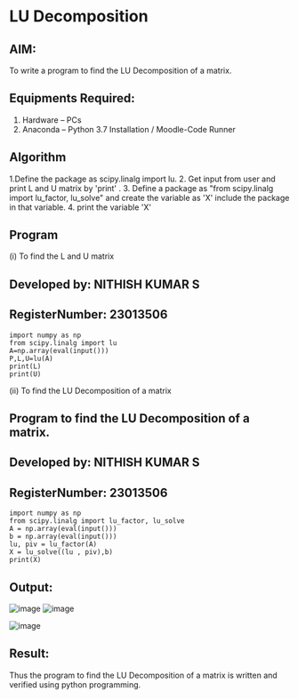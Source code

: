 # LU Decomposition 

## AIM:
To write a program to find the LU Decomposition of a matrix.

## Equipments Required:
1. Hardware – PCs
2. Anaconda – Python 3.7 Installation / Moodle-Code Runner

## Algorithm
1.Define the package as scipy.linalg import lu.
2. Get input from user and print L and U matrix by 'print' .
3. Define a package as "from scipy.linalg import lu_factor, lu_solve" and create the variable as 'X' include the package in that variable.
4. print the variable 'X'

## Program 

(i) To find the L and U matrix
## Developed by: NITHISH KUMAR S
## RegisterNumber: 23013506

```
import numpy as np
from scipy.linalg import lu
A=np.array(eval(input()))
P,L,U=lu(A)
print(L)
print(U)

```
(ii) To find the LU Decomposition of a matrix

## Program to find the LU Decomposition of a matrix.
## Developed by: NITHISH KUMAR S
## RegisterNumber: 23013506
```
import numpy as np
from scipy.linalg import lu_factor, lu_solve
A = np.array(eval(input()))
b = np.array(eval(input()))
lu, piv = lu_factor(A)
X = lu_solve((lu , piv),b)
print(X)

```


## Output:
![image](https://github.com/nithish467/LU-Decomposition/assets/150232274/26d80f22-77c0-470e-aff7-51388d87bb21)
![image](https://github.com/nithish467/LU-Decomposition/assets/150232274/221a4235-8cd8-427d-b98c-6fca1f9096b0)


![image](https://github.com/nithish467/LU-Decomposition/assets/150232274/abb9379f-5a53-4436-93fa-307781cd2f50)



## Result:
Thus the program to find the LU Decomposition of a matrix is written and verified using python programming.

